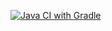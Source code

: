 [![Java CI with Gradle](https://github.com/RadikABC/autotestPatterns/actions/workflows/gradle.yml/badge.svg)](https://github.com/RadikABC/autotestPatterns/actions/workflows/gradle.yml)
